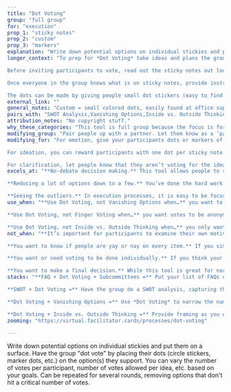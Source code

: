 ```yaml
---
title: "Dot Voting"
group: "full group"
for: "execution"
prop_1: "sticky notes"
prop_2: "custom"
prop_3: "markers"
explanation: "Write down potential options on individual stickies and put them on a surface. Have the group \"dot vote\" by placing their dots (circle stickers, marker dots, etc.) on the option(s) they support. You can vary the number of votes per participant, number of votes allowed per idea, etc. based on your goals. Can be repeated for several rounds, removing options that don\'t hit a critical number of votes."
longer_context: "To prep for *Dot Voting* take ideas and plans the group has identified they want to vote on and write them up on sticky notes, one idea per sticky note. Place these sticky notes in a place that is easily accessible for the group. Everyone will need to be able to see and to interact with the sticky notes. Writing with markers can help make the writing more bold and legible from a distance.

Before inviting participants to vote, read out the sticky notes out loud for everyone to hear (or ask a participant to volunteer to do this). You can do this in addition to having all the participants read the sticky notes before voting. Regardless of your method of review, do not have people begin voting until everyone has had a chance to review the sticky notes they’ll be voting on.

Once everyone in the group knows what is on sticky notes, provide instructions and rules for voting. The instructions and rules should include; (1) where people should place their dots (2) how many votes each person gets (3) how they can allocate their votes. For example, “Everyone is going to have the next few minutes to cast their votes, everyone has five votes. You can split these votes up between whatever number of sticky notes you would like or cast all of your votes for one sticky note. You’ll vote by placing your dot on the sticky note that you’re voting for.”

The dots can be made by giving people small dot stickers (easy to find at office supply stores) or by giving everyone a marker they can use to create a dot to cast their votes. "
external_link: ""
general_notes: "Custom = small colored dots, easily found at office supply stores, could use markers (and just color the dots) in a pinch"
pairs_with: "SWOT Analysis,Vanishing Options,Inside vs. Outside Thinking,Frequently Asked Questions"
attribution_notes: "No copyright stuff."
why_these_categories: "This tool is full group because the focus is for all group members to decide what ideas or plans to focus on, providing a structured and relatively quick way to hear everyone’s priorities among a large set of options. Dot Voting enables simple decision-making and a clear way for the group to direct future plans."
modifying_group: "Pair people up with a partner. Let them know as a ‘partner pair’ they have a certain number of votes to cast and that they need to decide together how to cast their votes. Give them 2-3 minutes to discuss how they want to allocate their votes, then ask for one member of each pair to go up and cast their votes."
modifying_for: "For emotion, give your participants dots or markers of several different colors, and create a bunch of emotion stickies (e.g., \"excited,\" \"nervous,\" \"angry,\" \"anxious,\" \"happy,\" \"content,\" \"regretful\"). Give the group a prompt, and ask them to put their (specified) color dot on the emotion that best describes how that prompt makes them feel. For example, \"Using your green dot, tell me how you feel about...\" Change the color and give another prompt. Repeat. After all the votes, note the different reactions to the different statements.

For ideation, you can reward participants with one dot per sticky note idea they generate for voting. If someone comes up with five ideas and gives you five stickies, they get five dots. Consider amending the rules to allow participants to put multiple dots on the ideas they love (to add more value to their extra dots). And be sure to decide beforehand whether or not you’ll let people vote on their own ideas (in general, we suggest you forbid this).

For clarification, let people know that they aren’t voting for the ideas that they want to advance, but for the ideas that they feel confused about or want more information about. So, in the end, the most voted idea shouldn’t be “the best one,” but the most ambiguous, unclear, or in need of explaining."
excels_at: "**No-debate decision making.** This tool allows people to simply vote without explanation. There is no talking (other than to read out the sticky notes) between participants which can be a relief when a lot of decision-making processes are conversation-heavy.

**Reducing a lot of options down to a few.** You’ve done the hard work of generating all the ideas, this card allows you to reduce those ideas down to just the ones that are worth keeping around.

**Seeing the outliers.** In execution processes, it is easy to be focused on what most of the group wants, but there are times when it’s important to know where are they outliers? What are things that only one person is thinking about or wanting? This tool allows you to assess the majority while also making it clear what is important to even just one participant in the room."
use_when: "**Use Dot Voting, not Vanishing Options when…** you want to be able to see the full spread of votes. Dot Voting allows you to see where the majority is, but also which items only had one or two votes.

**Use Dot Voting, not Finger Voting when…** you want votes to be anonymous. Dot Voting allows you to see everyone’s votes without seeing what each person is voting for.

**Use Dot Voting, not Inside vs. Outside Thinking when…** you only want to focus on the opinions of the people in the room speaking for themselves."
not_when: "**It’s important for participants to examine their own motivations.** In *Dot Voting* participants don’t have to share or even understand the motivations for their decisions. When it’s important for participants to have a clear understanding of their motivations and be able to share that thought process with others, we’d recommend *5 Why’s* instead.

**You want to know if people are yay or nay on every item.** If you simply need a “yes” or “no” on each idea from the group consider *Heads Down, Hands Up* instead.

**You want or need voting to be done individually.** If you think your group may be swayed by each other’s opinions or reluctant to vote for what they truly want in front of each other consider *Rank Order Voting* instead.

**You want to make a final decision.** While this tool is great for narrowing the options down, the amount of options on the table and the lack of conversation within the group about their votes makes it an unhelpful last step. Consider *Vanishing Options* or *What’s the MVP?* instead."
stacks: "**FAQ + Dot Voting + Subcommittees =** Put your list of FAQs up on a surface that is dot-vote-friendly. Allow all of your participants to cast their votes for questions that they want answers to (limit the votes to one or two per person), then break them into subcommittees to answer the questions that get the most votes.

**SWOT + Dot Voting =** Have the group do a SWOT analysis, capturing the different sections on individual sticky notes. After participants to vote on what strengths and opportunities they have identified are most important to them for the final project to incorporate.

**Dot Voting + Vanishing Options =** Use *Dot Voting* to narrow the number of ideas or plans on the table. Then with those few final options, use *Vanishing Options* to narrow the final ideas down to one.

**Dot Voting + Inside vs. Outside Thinking =** Provide framing as you would for *Inside vs. Outside Thinking* prompting the group to consider the options on the sticky notes from an “insider” and “outsider” viewpoints. Have participants vote using one color dots to vote from an “insider” perspective and use different color dots to cast votes from their “outsider” perspective."
zooming: "https://virtual.facilitator.cards/processes/dot-voting"

---
```


Write down potential options on individual stickies and put them on a surface. Have the group "dot vote" by placing their dots (circle stickers, marker dots, etc.) on the option(s) they support. You can vary the number of votes per participant, number of votes allowed per idea, etc. based on your goals. Can be repeated for several rounds, removing options that don't hit a critical number of votes.
